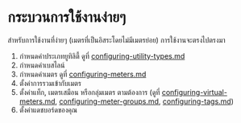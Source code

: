 # กระบวนการใช้งานง่ายๆ

สำหรับการใช้งานที่ง่ายๆ (เมตรที่เป็นอิสระโดยไม่มีเมตรย่อย) การใช้งานจะตรงไปตรงมา



1. กำหนดค่าประเภทยูทิลิตี้ ดูที่ [configuring-utility-types.md](../getting-started/configuring-the-application/configuring-utility-types.md "mention")
2. กำหนดค่าเบสไลน์
3. กำหนดค่าเมตร ดูที่ [configuring-meters.md](../getting-started/configuring-the-application/configuring-meters.md "mention")
4. ตั้งค่าการรวมเข้ากับเมตร
5. ตั้งค่าแท็ก, เมตรเสมือน หรือกลุ่มเมตร ตามต้องการ (ดูที่ [configuring-virtual-meters.md](../getting-started/configuring-the-application/configuring-virtual-meters.md "mention"), [configuring-meter-groups.md](../getting-started/configuring-the-application/configuring-meter-groups.md "mention"), [configuring-tags.md](../getting-started/configuring-the-application/configuring-tags.md "mention"))
6. ตั้งค่าแดชบอร์ดของคุณ